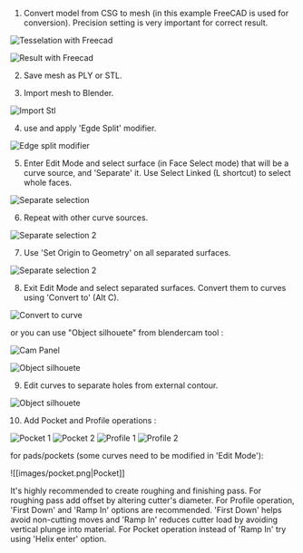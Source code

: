 1. Convert model from CSG to mesh (in this example FreeCAD is used for conversion). Precision setting is very important for correct result.

![Tesselation with Freecad](images/tesselation.png)

![Result with Freecad](images/partFreecad.png)

2. Save mesh as PLY or STL.

3. Import mesh to Blender.

![Import Stl](images/importStl.png)

4. use and apply 'Egde Split' modifier.

![Edge split modifier](images/edgeSplit.png)

5. Enter Edit Mode and select surface (in Face Select mode) that will be a curve source, and 'Separate' it. Use Select Linked (L shortcut) to select whole faces.

![Separate selection](images/partObjSep.png)

6. Repeat with other curve sources.

![Separate selection 2](images/partObjSep2.png)

7. Use 'Set Origin to Geometry' on all separated surfaces.

![Separate selection 2](images/partOrigGeo.png)

8. Exit Edit Mode and select separated surfaces. Convert them to curves using 'Convert to' (Alt C).

![Convert to curve](images/partConvert.png)

or you can use "Object silhouete" from blendercam tool :

![Cam Panel](images/curvecampanel.png)

![Object silhouete](images/partObjectSil.png)

9. Edit curves to separate holes from external contour.

![Object silhouete](images/partSeparateHoles.png)

10. Add Pocket and Profile operations : 


![Pocket 1](images/partPocket1.png)
![Pocket 2](images/partPocket2.png)
![Profile 1](images/partProfile1.png)
![Profile 2](images/partProfile2.png)

for pads/pockets (some curves need to be modified in 'Edit Mode'):

![[images/pocket.png|Pocket]]

It's highly recommended to create roughing and finishing pass. For roughing pass add offset by altering cutter's diameter. For Profile operation, 'First Down' and 'Ramp In' options are recommended. 'First Down' helps avoid non-cutting moves and 'Ramp In' reduces cutter load by avoiding vertical plunge into material. For Pocket operation instead of 'Ramp In' try using 'Helix enter' option.


